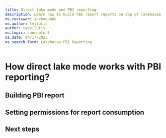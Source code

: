```yaml
---
title: Direct lake mode and PBI reporting
description: Learn how to build PBI report reports on top of lakehouse data.
ms.reviewer: snehagunda
ms.author: tvilutis
author: tedvilutis
ms.topic: conceptual
ms.date: 04/17/2023
ms.search.form: Lakehouse PBI Reporting
---
```


# How direct lake mode works with PBI reporting?

## Building PBI report

## Setting permissions for report consumption

## Next steps


